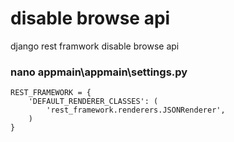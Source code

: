 # disable browse api

django rest framwork disable browse api 

### nano appmain\appmain\settings.py

````
REST_FRAMEWORK = {
    'DEFAULT_RENDERER_CLASSES': (
        'rest_framework.renderers.JSONRenderer',
    )
}
````
